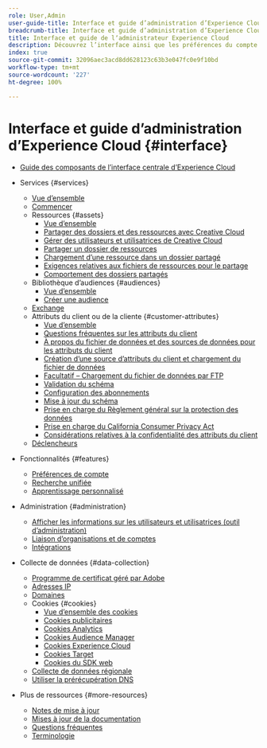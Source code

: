 ```yaml
---
role: User,Admin
user-guide-title: Interface et guide d’administration d’Experience Cloud
breadcrumb-title: Interface et guide d’administration d’Experience Cloud
title: Interface et guide de lʼadministrateur Experience Cloud
description: Découvrez l’interface ainsi que les préférences du compte d’utilisateur Experience Cloud. Découvrez comment rechercher des objets commerciaux et gérer les utilisateurs et les produits. Configurez les attributs du client, la bibliothèque d’audiences, les cookies et partagez Experience Cloud Assets.
index: true
source-git-commit: 32096aec3acd8dd628123c63b3e047fc0e9f10bd
workflow-type: tm+mt
source-wordcount: '227'
ht-degree: 100%

---
```



# Interface et guide d’administration d’Experience Cloud {#interface}

+ [Guide des composants de lʼinterface centrale dʼExperience Cloud](experience-cloud.md)

+ Services {#services}
   + [Vue d’ensemble](services/overview.md)
   + [Commencer](services/getting-started.md)
   + Ressources {#assets}
      + [Vue d’ensemble](services/assets/experience-cloud-assets.md)
      + [Partager des dossiers et des ressources avec Creative Cloud](services/assets/creative-cloud.md)
      + [Gérer des utilisateurs et utilisatrices de Creative Cloud](services/assets/manage-cc-users.md)
      + [Partager un dossier de ressources](services/assets/share.md)
      + [Chargement d’une ressource dans un dossier partagé](services/assets/upload.md)
      + [Exigences relatives aux fichiers de ressources pour le partage](services/assets/file-reqs.md)
      + [Comportement des dossiers partagés](services/assets/behavior.md)
   + Bibliothèque d’audiences {#audiences}
      + [Vue d’ensemble](services/audiences/overview.md)
      + [Créer une audience](services/audiences/create.md)
   + [Exchange](services/exchange.md)
   + Attributs du client ou de la cliente {#customer-attributes}
      + [Vue d’ensemble](services/customer-attributes/attributes.md)
      + [Questions fréquentes sur les attributs du client](services/customer-attributes/faq-crs.md)
      + [À propos du fichier de données et des sources de données pour les attributs du client](services/customer-attributes/crs-data-file.md)
      + [Création d’une source d’attributs du client et chargement du fichier de données](services/customer-attributes/t-crs-usecase.md)
      + [Facultatif – Chargement du fichier de données par FTP](services/customer-attributes/t-upload-attributes-ftp.md)
      + [Validation du schéma](services/customer-attributes/validate-schema.md)
      + [Configuration des abonnements](services/customer-attributes/subscription.md)
      + [Mise à jour du schéma](services/customer-attributes/t-update-schema.md)
      + [Prise en charge du Règlement général sur la protection des données](services/customer-attributes/gdpr.md)
      + [Prise en charge du California Consumer Privacy Act](services/customer-attributes/ccpa.md)
      + [Considérations relatives à la confidentialité des attributs du client](services/customer-attributes/privacy-mac.md)
   + [Déclencheurs](services/triggers.md)

+ Fonctionnalités {#features}
   + [Préférences de compte](features/account-preferences.md)
   + [Recherche unifiée](features/search.md)
   + [Apprentissage personnalisé](features/personalized-learning.md)

+ Administration {#administration}
   + [Afficher les informations sur les utilisateurs et utilisatrices (outil d’administration)](administration/admin-tool-experience-cloud.md)
   + [Liaison d’organisations et de comptes](administration/organizations.md)
   + [Intégrations](administration/integrations.md)

+ Collecte de données {#data-collection}
   + [Programme de certificat géré par Adobe](data-collection/adobe-managed-cert.md)
   + [Adresses IP](data-collection/ip-addresses.md)
   + [Domaines](data-collection/domains.md)
   + Cookies {#cookies}
      + [Vue d’ensemble des cookies](data-collection/cookies/overview.md)
      + [Cookies publicitaires](data-collection/cookies/advertising.md)
      + [Cookies Analytics](data-collection/cookies/analytics.md)
      + [Cookies Audience Manager](data-collection/cookies/audience-manager.md)
      + [Cookies Experience Cloud](data-collection/cookies/experience-cloud.md)
      + [Cookies Target](data-collection/cookies/target.md)
      + [Cookies du SDK web](data-collection/cookies/web-sdk.md)
   + [Collecte de données régionale](data-collection/rdc.md)
   + [Utiliser la prérécupération DNS](data-collection/dns-prefetch.md)

+ Plus de ressources {#more-resources}
   + [Notes de mise à jour](more-resources/release-notes.md)
   + [Mises à jour de la documentation](more-resources/doc-updates.md)
   + [Questions fréquentes](more-resources/faq.md)
   + [Terminologie](more-resources/terms.md)


